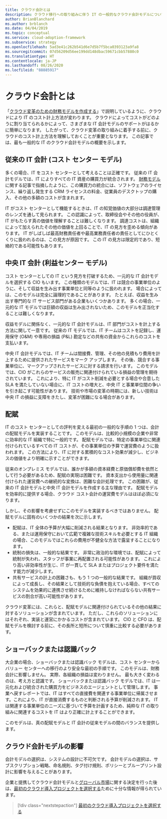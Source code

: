 ```yaml
---
title: クラウド会計とは
description: クラウド移行への取り組みに伴う IT の一般的なクラウド会計モデルについて、Azure 向けのクラウド導入フレームワークを使用して理解します。
author: BrianBlanchard
ms.author: brblanch
ms.date: 04/04/2019
ms.topic: conceptual
ms.service: cloud-adoption-framework
ms.subservice: strategy
ms.openlocfilehash: 5ad3e41c262b541d6e7d5b7f5bca0393123a9fa8
ms.sourcegitcommit: 07d56209d56ee199dd148dbac59671cbb57880c0
ms.translationtype: HT
ms.contentlocale: ja-JP
ms.lasthandoff: 08/26/2020
ms.locfileid: "88885917"
---
```

<!-- cSpell:ignore CIOs -->

# <a name="what-is-cloud-accounting"></a>クラウド会計とは

「[クラウド変革のための財務モデルを作成する](./financial-models.md)」で説明しているように、クラウドにより IT のコスト計上方法が変わります。 クラウドによってコストがどのように割り当てられるかによって、さまざまな IT 会計モデルのサポートがはるかに簡単になります。 したがって、クラウド変革の取り組みに着手する前に、クラウドのコスト計上方法を理解しておくことが重要となります。 この記事では、最も一般的な IT のクラウド会計モデルの概要を示します。

## <a name="traditional-it-accounting-cost-center-model"></a>従来の IT 会計 (コスト センター モデル)

多くの場合、IT をコスト センターとして考えることは正確です。 従来の IT 会計モデルでは、IT によりすべての IT 資産の購買力が統合されます。 [財務モデル](./financial-models.md)に関する記事で指摘したように、この購買力の統合には、ソフトウェアのライセンス、繰り返し発生する CRM ライセンスの料金、従業員のデスクトップの購入、その他の多額のコストが含まれます。

IT がコスト センターとして機能するときは、IT の知覚価値の大部分は調達管理のレンズを通して見られます。 この認識によって、取締役会やその他の役員が、IT がもたらす真の価値を理解することは難しくなります。 調達コストは、組織によって加えられたその他の価値を上回ることで、IT の見方を歪める傾向があります。 IT がしばしば最高財務責任者や最高業務責任者の責任としてにひとくくりに扱われるのは、この見方が原因です。 この IT の見方は限定的であり、短絡的である可能性もあります。

## <a name="central-it-accounting-profit-center-model"></a>中央 IT 会計 (利益センター モデル)

コスト センターとしての IT という見方を打破するため、一元的な IT 会計モデルを選択する CIO もいます。 この種類のモデルでは、IT は競合の事業単位のように、そして収益を生み出す事業単位と同等のように扱われます。 場合によっては、このモデルは完全に論理的であることがあります。 たとえば、収益を生み出す専門的な IT サービス部門がある企業もいくつかあります。 多くの場合、一元的な IT モデルでは巨額の収益は生み出されないため、このモデルを正当化することは難しくなります。

収益モデルに関係なく、一元的な IT 会計モデルは、IT 部門がコストを計上する方法に関して一意です。 従来の IT モデルでは、IT チームはコストを記録し、運用保守 (O&M) や専用の損益 (P&L) 勘定などの共有の資金からこれらのコストを支払います。

中央 IT 会計モデルでは、IT チームは間接費、管理、その他の見積もり費用を計上するために提供されたサービスをマーク アップします。 その後、競合する事業単位に、マークアップされたサービスに対する請求を行います。 このモデルでは、CIO がこれらのサービスの販売に関連付けられている損益の管理を期待されています。 これにより、特に IT がコスト削減を必要とする場合や合意した SLA を満たしていない場合に、IT コストの増大と、中央 IT と事業単位間の争いを引き起こす可能性があります。 技術や市場の変革の時期には、新しい技術は中央 IT の損益に支障をきたし、変革が困難になる場合があります。

## <a name="chargeback"></a>配賦

IT のコスト センターとしての評判を変える最初の一般的な手順の 1 つは、会計の配賦モデルを実装することです。 このモデルは、比較的小規模の企業や非常に効率的な IT 組織で特に一般的です。 配賦モデルでは、特定の事業単位に関連付けられているすべての IT コストが、その事業単位の予算で運営費のように扱われます。 この方法により、IT に対する累積的なコスト効果が減少し、ビジネスの価値をより明確に示すことができます。

従来のオンプレミス モデルでは、誰かが多額の資本経費と原価償却費を依然として行う必要があるため、配賦の実現は困難です。 資本支出から使用量に関連付けられた運営費への継続的な変換は、困難な会計処理です。 この困難が、従来の IT 会計モデルと中央 IT 会計モデルを作成する主な理由です。 配賦モデルを効率的に提供する場合、クラウド コスト会計の運営費モデルはほぼ必須になります。

しかし、その影響を考慮せずにこのモデルを実装するべきではありません。 配賦モデルに固有のいくつかの結果を次に示します。

- 配賦は、IT 全体の予算が大幅に削減される結果となります。 非効率的である、または運用保守において広範で複雑な技術スキルを必要とする IT 組織の場合、このモデルではこれらの費用が不健全な方法で露呈することになります。
- 統制の損失は、一般的な結果です。 非常に政治的な環境では、配賦によって統制が失われ、スタッフが事業に再配置される可能性があります。 これにより高い非効率性が生じ、IT が一貫して SLA またはプロジェクト要件を満たす能力が減少します。
- 共有サービスの計上の困難さも、もう 1 つの一般的な結果です。 組織が買収によって成長し、その結果として技術的な負債を抱えている場合、すべてのシステムを効果的に連携させ続けるために維持しなければならない共有サービスの割合が高い可能性があります。

クラウド変革には、これらと、配賦モデルに関連付けられているその他の結果に対するソリューションが含まれています。 ただし、これらのソリューションにはそれぞれ、実装と運営にかかるコストが含まれています。 CIO と CFO は、配賦モデルを検討する前に、その長所と短所について慎重に比較する必要があります。

## <a name="showback-or-awareness-back"></a>ショーバックまたは認識バック

大企業の場合、ショーバックまたは認識バック モデルは、コスト センターからバリュー センターへの移行のより安全な最初の手順です。 このモデルは、財務会計に影響しません。 実際、各組織の損益は変わりません。 最も大きく変わるのは、考え方と認識です。 ショーバックまたは認識バック モデルでは、IT は一元化および統合された購買力をビジネスのエージェントとして管理します。 事業へ戻すレポートでは、IT はすべての直接費を関連する事業単位に帰属させます。これにより、IT が直接消費するものと判断される予算が削減されます。 IT は関連する事業単位のニーズに基づいて予算を計画するため、純粋な IT の取り組みに関連するコストを IT はより正確に計上することができます。

このモデルは、真の配賦モデルと IT 会計の従来モデルの間のバランスを提供します。

## <a name="impact-of-cloud-accounting-models"></a>クラウド会計モデルの影響

会計モデルの選択は、システムの設計に不可欠です。 会計モデルの選択は、サブスクリプション戦略、命名規則、タグ付け規則、ポリシーとブループリント設計に影響を与えることがあります。

企業と提携してクラウド会計モデルと[グローバル市場](./global-markets.md)に関する決定を行った後は、[最初のクラウド導入プロジェクトを選択する](./first-adoption-project.md)ために十分な情報が得られています。

> [!div class="nextstepaction"]
> [最初のクラウド導入プロジェクトを選択する](./first-adoption-project.md)
